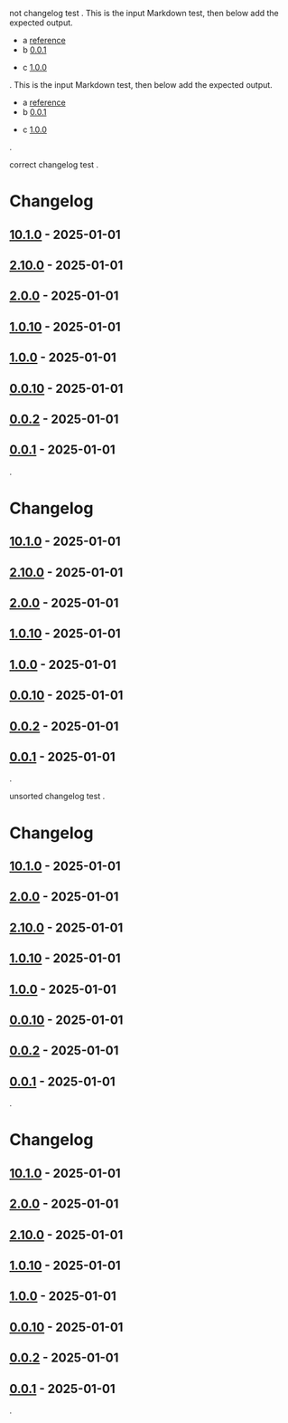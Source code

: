 not changelog test
.
This is the input Markdown test,
then below add the expected output.

- a [reference][]
- b [0.0.1]
* c [1.0.0]

[unused reference]: https://example.com
[0.0.1]: https://example.com
[reference]: https://example.com
[1.0.0]: https://example.com
.
This is the input Markdown test,
then below add the expected output.

- a [reference]
- b [0.0.1]

* c [1.0.0]

[0.0.1]: https://example.com
[1.0.0]: https://example.com
[reference]: https://example.com
.

correct changelog test
.
# Changelog

## [10.1.0] - 2025-01-01

## [2.10.0] - 2025-01-01

## [2.0.0] - 2025-01-01

## [1.0.10] - 2025-01-01

## [1.0.0] - 2025-01-01

## [0.0.10] - 2025-01-01

## [0.0.2] - 2025-01-01

## [0.0.1] - 2025-01-01

[10.1.0]: https://example.com
[2.10.0]: https://example.com
[2.0.0]: https://example.com
[1.0.10]: https://example.com
[1.0.0]: https://example.com
[0.0.10]: https://example.com
[0.0.2]: https://example.com
[0.0.1]: https://example.com
.
# Changelog

## [10.1.0] - 2025-01-01

## [2.10.0] - 2025-01-01

## [2.0.0] - 2025-01-01

## [1.0.10] - 2025-01-01

## [1.0.0] - 2025-01-01

## [0.0.10] - 2025-01-01

## [0.0.2] - 2025-01-01

## [0.0.1] - 2025-01-01

[10.1.0]: https://example.com
[2.10.0]: https://example.com
[2.0.0]: https://example.com
[1.0.10]: https://example.com
[1.0.0]: https://example.com
[0.0.10]: https://example.com
[0.0.2]: https://example.com
[0.0.1]: https://example.com
.

unsorted changelog test
.
# Changelog

## [10.1.0] - 2025-01-01

## [2.0.0] - 2025-01-01

## [2.10.0] - 2025-01-01

## [1.0.10] - 2025-01-01

## [1.0.0] - 2025-01-01

## [0.0.10] - 2025-01-01

## [0.0.2] - 2025-01-01

## [0.0.1] - 2025-01-01

[0.0.1]: https://example.com
[0.0.2]: https://example.com
[0.0.10]: https://example.com
[1.0.0]: https://example.com
[1.0.10]: https://example.com
[2.0.0]: https://example.com
[2.10.0]: https://example.com
[10.1.0]: https://example.com
.
# Changelog

## [10.1.0] - 2025-01-01

## [2.0.0] - 2025-01-01

## [2.10.0] - 2025-01-01

## [1.0.10] - 2025-01-01

## [1.0.0] - 2025-01-01

## [0.0.10] - 2025-01-01

## [0.0.2] - 2025-01-01

## [0.0.1] - 2025-01-01

[10.1.0]: https://example.com
[2.10.0]: https://example.com
[2.0.0]: https://example.com
[1.0.10]: https://example.com
[1.0.0]: https://example.com
[0.0.10]: https://example.com
[0.0.2]: https://example.com
[0.0.1]: https://example.com
.
